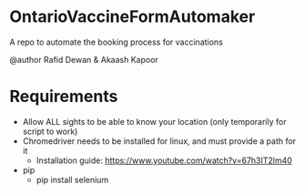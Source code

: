 # OntarioVaccineFormAutomaker
A repo to automate the booking process for vaccinations

@author Rafid Dewan & Akaash Kapoor

# Requirements
- Allow ALL sights to be able to know your location (only temporarily for script to work)
- Chromedriver needs to be installed for linux, and must provide a path for it
    - Installation guide: https://www.youtube.com/watch?v=67h3IT2lm40
- pip
    - pip install selenium
